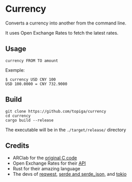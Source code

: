 # Currency
Converts a currency into another from the command line.

It uses Open Exchange Rates to fetch the latest rates.

## Usage
```
currency FROM TO amount
```
Exemple:
```
$ currency USD CNY 100
USD 100.0000 = CNY 732.9000
```
## Build
```
git clone https://github.com/topiga/currency
cd currency
cargo build --release
```
The executable will be in the ``./target/release/`` directory

## Credits

- ARClab for the [original C code](https://github.com/arclabch/currency/)
- Open Exchange Rates for their [API](https://openexchangerates.org/)
- Rust for their amazing language
- The devs of [reqwest](https://github.com/seanmonstar/reqwest), [serde and serde_json](https://serde.rs/), and [tokio](https://tokio.rs/)
